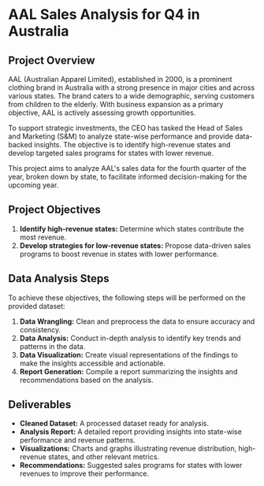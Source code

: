 # AAL Sales Analysis for Q4 in Australia

## Project Overview
AAL (Australian Apparel Limited), established in 2000, is a prominent clothing brand in Australia with a strong presence in major cities and across various states. The brand caters to a wide demographic, serving customers from children to the elderly. With business expansion as a primary objective, AAL is actively assessing growth opportunities.

To support strategic investments, the CEO has tasked the Head of Sales and Marketing (S&M) to analyze state-wise performance and provide data-backed insights. The objective is to identify high-revenue states and develop targeted sales programs for states with lower revenue.

This project aims to analyze AAL's sales data for the fourth quarter of the year, broken down by state, to facilitate informed decision-making for the upcoming year.

## Project Objectives
1. **Identify high-revenue states:** Determine which states contribute the most revenue.
2. **Develop strategies for low-revenue states:** Propose data-driven sales programs to boost revenue in states with lower performance.

## Data Analysis Steps
To achieve these objectives, the following steps will be performed on the provided dataset:

1. **Data Wrangling:** Clean and preprocess the data to ensure accuracy and consistency.
2. **Data Analysis:** Conduct in-depth analysis to identify key trends and patterns in the data.
3. **Data Visualization:** Create visual representations of the findings to make the insights accessible and actionable.
4. **Report Generation:** Compile a report summarizing the insights and recommendations based on the analysis.

## Deliverables
- **Cleaned Dataset:** A processed dataset ready for analysis.
- **Analysis Report:** A detailed report providing insights into state-wise performance and revenue patterns.
- **Visualizations:** Charts and graphs illustrating revenue distribution, high-revenue states, and other relevant metrics.
- **Recommendations:** Suggested sales programs for states with lower revenues to improve their performance.
